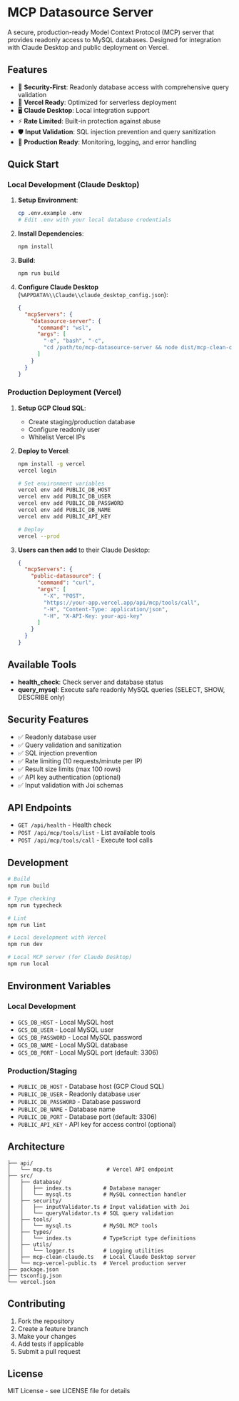 # MCP Datasource Server

A secure, production-ready Model Context Protocol (MCP) server that provides readonly access to MySQL databases. Designed for integration with Claude Desktop and public deployment on Vercel.

## Features

- 🔐 **Security-First**: Readonly database access with comprehensive query validation
- 🚀 **Vercel Ready**: Optimized for serverless deployment
- 🖥️ **Claude Desktop**: Local integration support
- ⚡ **Rate Limited**: Built-in protection against abuse
- 🛡️ **Input Validation**: SQL injection prevention and query sanitization
- 🎯 **Production Ready**: Monitoring, logging, and error handling

## Quick Start

### Local Development (Claude Desktop)

1. **Setup Environment**:
   ```bash
   cp .env.example .env
   # Edit .env with your local database credentials
   ```

2. **Install Dependencies**:
   ```bash
   npm install
   ```

3. **Build**:
   ```bash
   npm run build
   ```

4. **Configure Claude Desktop** (`%APPDATA%\\Claude\\claude_desktop_config.json`):
   ```json
   {
     "mcpServers": {
       "datasource-server": {
         "command": "wsl",
         "args": [
           "-e", "bash", "-c",
           "cd /path/to/mcp-datasource-server && node dist/mcp-clean-claude.js"
         ]
       }
     }
   }
   ```

### Production Deployment (Vercel)

1. **Setup GCP Cloud SQL**:
   - Create staging/production database
   - Configure readonly user
   - Whitelist Vercel IPs

2. **Deploy to Vercel**:
   ```bash
   npm install -g vercel
   vercel login
   
   # Set environment variables
   vercel env add PUBLIC_DB_HOST
   vercel env add PUBLIC_DB_USER
   vercel env add PUBLIC_DB_PASSWORD
   vercel env add PUBLIC_DB_NAME
   vercel env add PUBLIC_API_KEY
   
   # Deploy
   vercel --prod
   ```

3. **Users can then add** to their Claude Desktop:
   ```json
   {
     "mcpServers": {
       "public-datasource": {
         "command": "curl",
         "args": [
           "-X", "POST",
           "https://your-app.vercel.app/api/mcp/tools/call",
           "-H", "Content-Type: application/json",
           "-H", "X-API-Key: your-api-key"
         ]
       }
     }
   }
   ```

## Available Tools

- **health_check**: Check server and database status
- **query_mysql**: Execute safe readonly MySQL queries (SELECT, SHOW, DESCRIBE only)

## Security Features

- ✅ Readonly database user
- ✅ Query validation and sanitization
- ✅ SQL injection prevention
- ✅ Rate limiting (10 requests/minute per IP)
- ✅ Result size limits (max 100 rows)
- ✅ API key authentication (optional)
- ✅ Input validation with Joi schemas

## API Endpoints

- `GET /api/health` - Health check
- `POST /api/mcp/tools/list` - List available tools
- `POST /api/mcp/tools/call` - Execute tool calls

## Development

```bash
# Build
npm run build

# Type checking
npm run typecheck

# Lint
npm run lint

# Local development with Vercel
npm run dev

# Local MCP server (for Claude Desktop)
npm run local
```

## Environment Variables

### Local Development
- `GCS_DB_HOST` - Local MySQL host
- `GCS_DB_USER` - Local MySQL user
- `GCS_DB_PASSWORD` - Local MySQL password
- `GCS_DB_NAME` - Local MySQL database
- `GCS_DB_PORT` - Local MySQL port (default: 3306)

### Production/Staging
- `PUBLIC_DB_HOST` - Database host (GCP Cloud SQL)
- `PUBLIC_DB_USER` - Readonly database user
- `PUBLIC_DB_PASSWORD` - Database password
- `PUBLIC_DB_NAME` - Database name
- `PUBLIC_DB_PORT` - Database port (default: 3306)
- `PUBLIC_API_KEY` - API key for access control (optional)

## Architecture

```
├── api/
│   └── mcp.ts                 # Vercel API endpoint
├── src/
│   ├── database/
│   │   ├── index.ts          # Database manager
│   │   └── mysql.ts          # MySQL connection handler
│   ├── security/
│   │   ├── inputValidator.ts # Input validation with Joi
│   │   └── queryValidator.ts # SQL query validation
│   ├── tools/
│   │   └── mysql.ts          # MySQL MCP tools
│   ├── types/
│   │   └── index.ts          # TypeScript type definitions
│   ├── utils/
│   │   └── logger.ts         # Logging utilities
│   ├── mcp-clean-claude.ts   # Local Claude Desktop server
│   └── mcp-vercel-public.ts  # Vercel production server
├── package.json
├── tsconfig.json
└── vercel.json
```

## Contributing

1. Fork the repository
2. Create a feature branch
3. Make your changes
4. Add tests if applicable
5. Submit a pull request

## License

MIT License - see LICENSE file for details